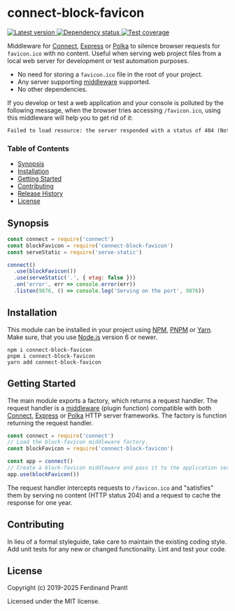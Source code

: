 # connect-block-favicon

[![Latest version](https://img.shields.io/npm/v/connect-block-favicon)
 ![Dependency status](https://img.shields.io/librariesio/release/npm/connect-block-favicon)
](https://www.npmjs.com/package/connect-block-favicon)
[![Test coverage](https://codecov.io/gh/prantlf/connect-block-favicon/branch/master/graph/badge.svg)](https://codecov.io/gh/prantlf/connect-block-favicon)

Middleware for [Connect], [Express] or [Polka] to silence browser requests for `favicon.ico` with no content. Useful when serving web project files from a local web server for development or test automation purposes.

* No need for storing a `favicon.ico` file in the root of your project.
* Any server supporting [middleware] supported.
* No other dependencies.

If you develop or test a web application and your console is polluted by the following message, when the browser tries accessing `/favicon.ico`, using this middleware will help you to get rid of it:

```txt
Failed to load resource: the server responded with a status of 404 (Not Found)
```

### Table of Contents

- [Synopsis](#synopsis)
- [Installation](#installation)
- [Getting Started](#getting-started)
- [Contributing](#contributing)
- [Release History](#release-history)
- [License](#license)

## Synopsis

```js
const connect = require('connect')
const blockFavicon = require('connect-block-favicon')
const serveStatic = require('serve-static')

connect()
  .use(blockFavicon())
  .use(serveStatic('.', { etag: false }))
  .on('error', err => console.error(err))
  .listen(9876, () => console.log('Serving on the port', 9876))
```

## Installation

This module can be installed in your project using [NPM], [PNPM] or [Yarn]. Make sure, that you use [Node.js] version 6 or newer.

    npm i connect-block-favicon
    pnpm i connect-block-favicon
    yarn add connect-block-favicon

## Getting Started

The main module exports a factory, which returns a request handler. The request handler is a [middleware] (plugin function) compatible with both [Connect], [Express] or [Polka] HTTP server frameworks. The factory is function returning the request handler.

```js
const connect = require('connect')
// Load the block-favicon middleware factory.
const blockFavicon = require('connect-block-favicon')

const app = connect()
// Create a block-favicon middleware and pass it to the application server.
app.use(blockFavicon())
```

The request handler intercepts requests to `/favicon.ico` and "satisfies" them by serving no content (HTTP status 204) and a request to cache the response for one year.

## Contributing

In lieu of a formal styleguide, take care to maintain the existing coding style.  Add unit tests for any new or changed functionality. Lint and test your code.

## License

Copyright (c) 2019-2025 Ferdinand Prantl

Licensed under the MIT license.

[Node.js]: http://nodejs.org/
[NPM]: https://www.npmjs.com/
[PNPM]: https://pnpm.io/
[Yarn]: https://yarnpkg.com/
[Connect]: https://www.npmjs.com/package/connect
[Express]: https://expressjs.com/
[Polka]: https://www.npmjs.com/package/polka
[middleware]: https://github.com/senchalabs/connect#use-middleware
